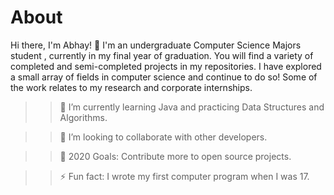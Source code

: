# About

Hi there, I'm Abhay! 👋
I'm an undergraduate Computer Science Majors student , currently in my final year of graduation. You will find a variety of completed and semi-completed projects in my repositories. I have explored a small array of fields in computer science and continue to do so! Some of the work relates to my research and corporate internships.

>> 🌱 I’m currently learning Java and practicing Data Structures and Algorithms.

>> 👯 I’m looking to collaborate with other developers.

>> 🥅 2020 Goals: Contribute more to open source projects.

>> ⚡ Fun fact: I wrote my first computer program when I was 17.
